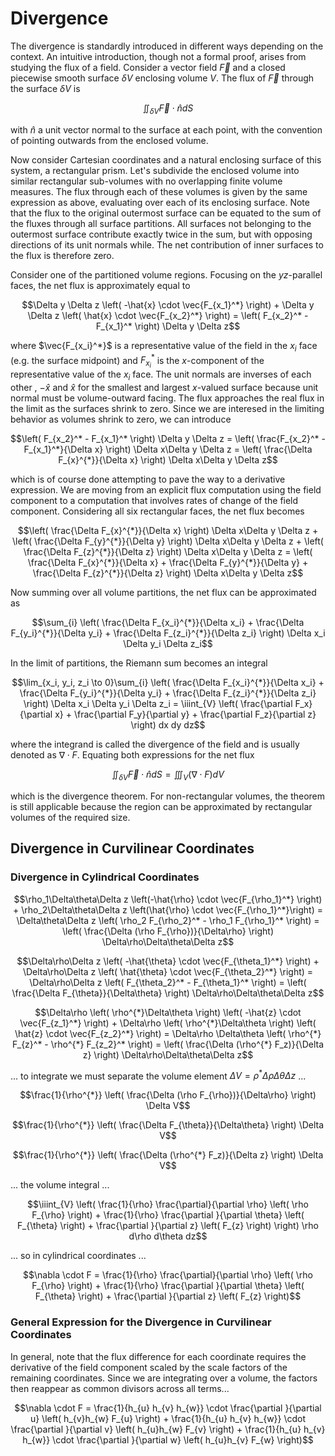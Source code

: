 # Divergence

The divergence is standardly introduced in different ways depending on the context. An intuitive introduction, though not a formal proof, arises from studying the flux of a field. Consider a vector field $\vec{F}$ and a closed piecewise smooth surface $\delta V$ enclosing volume $V$. The flux of $\vec{F}$ through the surface $\delta V$ is

```math
\iint_{\delta V} \vec{F} \cdot \hat{n} dS
```

with $\hat{n}$ a unit vector normal to the surface at each point, with the convention of pointing outwards from the enclosed volume.

Now consider Cartesian coordinates and a natural enclosing surface of this system, a rectangular prism. Let's subdivide the enclosed volume into similar rectangular sub-volumes with no overlapping finite volume measures. The flux through each of these volumes is given by the same expression as above, evaluating over each of its enclosing surface. Note that the flux to the original outermost surface can be equated to the sum of the fluxes through all surface partitions. All surfaces not belonging to the outermost surface contribute exactly twice in the sum, but with opposing directions of its unit normals while. The net contribution of inner surfaces to the flux is therefore zero.

Consider one of the partitioned volume regions. Focusing on the $yz$-parallel faces, the net flux is approximately equal to

```math
\Delta y \Delta z  \left( -\hat{x} \cdot \vec{F_{x_1}^*} \right) + \Delta y \Delta z  \left( \hat{x} \cdot \vec{F_{x_2}^*} \right) = \left( F_{x_2}^* - F_{x_1}^* \right) \Delta y \Delta z
```

where $`\vec{F_{x_i}^*}`$ is a representative value of the field in the $x_i$ face (e.g. the surface midpoint) and $`F_{x_i}^*`$ is the $`x`$-component of the representative value of the $x_i$ face. The unit normals are inverses of each other , $`-\hat{x}`$ and $`\hat{x}`$ for the smallest and largest $`x`$-valued surface because unit normal must be volume-outward facing. The flux approaches the real flux in the limit as the surfaces shrink to zero. Since we are interesed in the limiting behavior as volumes shrink to zero, we can introduce

```math
\left( F_{x_2}^* - F_{x_1}^* \right) \Delta y \Delta z  = \left( \frac{F_{x_2}^* - F_{x_1}^*}{\Delta x} \right) \Delta x\Delta y \Delta z  = \left( \frac{\Delta F_{x}^{*}}{\Delta x} \right) \Delta x\Delta y \Delta z
```

which is of course done attempting to pave the way to a derivative expression. We are moving from an explicit flux computation using the field component to a computation that involves rates of change of the field component. Considering all six rectangular faces, the net flux becomes

```math
\left( \frac{\Delta F_{x}^{*}}{\Delta x} \right) \Delta x\Delta y \Delta z + \left( \frac{\Delta F_{y}^{*}}{\Delta y} \right) \Delta x\Delta y \Delta z + \left( \frac{\Delta F_{z}^{*}}{\Delta z} \right) \Delta x\Delta y \Delta z = \left( \frac{\Delta F_{x}^{*}}{\Delta x} + \frac{\Delta F_{y}^{*}}{\Delta y} + \frac{\Delta F_{z}^{*}}{\Delta z} \right) \Delta x\Delta y \Delta z
```

Now summing over all volume partitions, the net flux can be approximated as

```math
\sum_{i} \left( \frac{\Delta F_{x_i}^{*}}{\Delta x_i} + \frac{\Delta F_{y_i}^{*}}{\Delta y_i} + \frac{\Delta F_{z_i}^{*}}{\Delta z_i} \right) \Delta x_i \Delta y_i \Delta z_i
```

In the limit of partitions, the Riemann sum becomes an integral

```math
\lim_{x_i, y_i, z_i \to 0}\sum_{i} \left( \frac{\Delta F_{x_i}^{*}}{\Delta x_i} + \frac{\Delta F_{y_i}^{*}}{\Delta y_i} + \frac{\Delta F_{z_i}^{*}}{\Delta z_i} \right) \Delta x_i \Delta y_i \Delta z_i = \iiint_{V} \left( \frac{\partial F_x}{\partial x} + \frac{\partial F_y}{\partial y} + \frac{\partial F_z}{\partial z}  \right) dx dy dz
```

where the integrand is called the divergence of the field and is usually denoted as $`\nabla\cdot F`$. Equating both expressions for the net flux

```math
\iint_{\delta V} \vec{F} \cdot \hat{n} dS = \iiint_{V} (\nabla\cdot F) dV
```

which is the divergence theorem. For non-rectangular volumes, the theorem is still applicable because the region can be approximated by rectangular volumes of the required size.



## Divergence in Curvilinear Coordinates


### Divergence in Cylindrical Coordinates

```math
\rho_1\Delta\theta\Delta z \left(-\hat{\rho} \cdot \vec{F_{\rho_1}^*} \right) + \rho_2\Delta\theta\Delta z \left(\hat{\rho} \cdot \vec{F_{\rho_1}^*}\right) = \Delta\theta\Delta z \left( \rho_2 F_{\rho_2}^* - \rho_1 F_{\rho_1}^* \right) = \left( \frac{\Delta (\rho F_{\rho})}{\Delta\rho} \right) \Delta\rho\Delta\theta\Delta z
```

```math
\Delta\rho\Delta z \left( -\hat{\theta} \cdot \vec{F_{\theta_1}^*} \right) + \Delta\rho\Delta z \left( \hat{\theta} \cdot \vec{F_{\theta_2}^*} \right) = \Delta\rho\Delta z \left( F_{\theta_2}^* - F_{\theta_1}^* \right) = \left( \frac{\Delta F_{\theta}}{\Delta\theta}  \right) \Delta\rho\Delta\theta\Delta z
```

```math
\Delta\rho \left( \rho^{*}\Delta\theta \right) \left( -\hat{z} \cdot \vec{F_{z_1}^*}  \right) + \Delta\rho \left( \rho^{*}\Delta\theta \right) \left( \hat{z} \cdot \vec{F_{z_2}^*}  \right) = \Delta\rho \Delta\theta \left(  \rho^{*} F_{z}^* - \rho^{*} F_{z_2}^* \right) = \left( \frac{\Delta (\rho^{*} F_z)}{\Delta z} \right) \Delta\rho\Delta\theta\Delta z
```

... to integrate we must separate the volume element $`\Delta V =  \rho^{*}\Delta\rho\Delta\theta\Delta z`$ ...

```math
\frac{1}{\rho^{*}} \left( \frac{\Delta (\rho F_{\rho})}{\Delta\rho} \right) \Delta V
```

```math
\frac{1}{\rho^{*}} \left( \frac{\Delta F_{\theta}}{\Delta\theta}  \right) \Delta V
```

```math
\frac{1}{\rho^{*}} \left( \frac{\Delta (\rho^{*} F_z)}{\Delta z} \right) \Delta V
```

... the volume integral ...

```math
\iiint_{V} \left( \frac{1}{\rho} \frac{\partial}{\partial \rho} \left( \rho F_{\rho} \right) + \frac{1}{\rho} \frac{\partial }{\partial \theta} \left( F_{\theta} \right) + \frac{\partial }{\partial z} \left( F_{z} \right) \right) \rho d\rho d\theta dz
```

... so in cylindrical coordinates ...

```math
\nabla \cdot F = \frac{1}{\rho} \frac{\partial}{\partial \rho} \left( \rho F_{\rho} \right) + \frac{1}{\rho} \frac{\partial }{\partial \theta} \left( F_{\theta} \right) + \frac{\partial }{\partial z} \left( F_{z} \right)
```


### General Expression for the Divergence in Curvilinear Coordinates

In general, note that the flux difference for each coordinate requires the derivative of the field component scaled by the scale factors of the remaining coordinates. Since we are integrating over a volume, the factors then reappear as common divisors across all terms...

```math
\nabla \cdot F = \frac{1}{h_{u} h_{v} h_{w}} \cdot \frac{\partial  }{\partial u} \left( h_{v}h_{w} F_{u} \right) + \frac{1}{h_{u} h_{v} h_{w}} \cdot \frac{\partial  }{\partial v} \left( h_{u}h_{w} F_{v} \right) + \frac{1}{h_{u} h_{v} h_{w}} \cdot \frac{\partial }{\partial w} \left( h_{u}h_{v} F_{w} \right)
```



